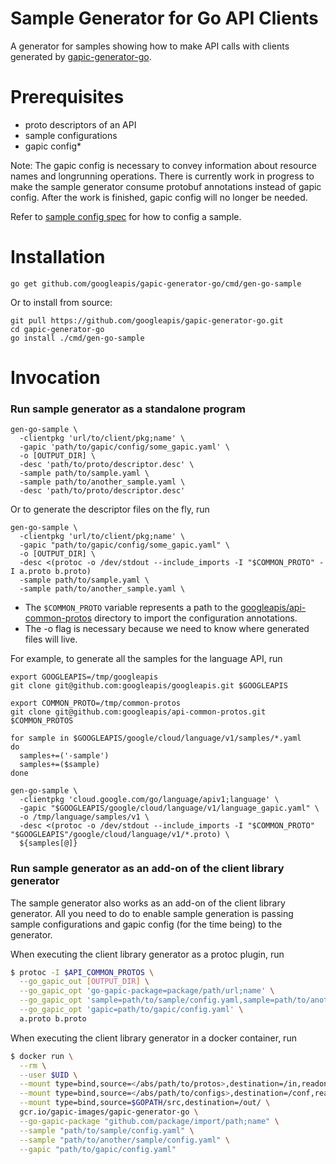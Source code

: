 Sample Generator for Go API Clients
===========================

A generator for samples showing how to make API calls with clients generated by [gapic-generator-go](https://github.com/googleapis/gapic-generator-go).

Prerequisites
===========================
- proto descriptors of an API
- sample configurations
- gapic config*

Note: The gapic config is necessary to convey information about resource names and longrunning operations. There is currently work in progress to make the sample generator
consume protobuf annotations instead of gapic config. After the work is finished, gapic config will no longer be needed.

Refer to [sample config spec](https://github.com/googleapis/gapic-generator/blob/d633cd88ca98320ab921eafebd93942fffe5fed4/src/main/proto/com/google/api/codegen/samplegen/v1p2/sample_config_v1p2.proto) for how to config a sample.

Installation
===========================
`go get github.com/googleapis/gapic-generator-go/cmd/gen-go-sample`

Or to install from source:
```
git pull https://github.com/googleapis/gapic-generator-go.git
cd gapic-generator-go
go install ./cmd/gen-go-sample
```

Invocation
===========================
### Run sample generator as a standalone program
```
gen-go-sample \
  -clientpkg 'url/to/client/pkg;name' \
  -gapic 'path/to/gapic/config/some_gapic.yaml' \
  -o [OUTPUT_DIR] \
  -desc 'path/to/proto/descriptor.desc' \
  -sample path/to/sample.yaml \
  -sample path/to/another_sample.yaml \
  -desc 'path/to/proto/descriptor.desc'
```

Or to generate the descriptor files on the fly, run

```
gen-go-sample \
  -clientpkg 'url/to/client/pkg;name' \
  -gapic "path/to/gapic/config/some_gapic.yaml" \
  -o [OUTPUT_DIR] \
  -desc <(protoc -o /dev/stdout --include_imports -I "$COMMON_PROTO" -I a.proto b.proto)
  -sample path/to/sample.yaml \
  -sample path/to/another_sample.yaml \
```

- The `$COMMON_PROTO` variable represents a path to the [googleapis/api-common-protos](https://github.com/googleapis/api-common-protos) directory to import the configuration annotations.
- The -o flag is necessary because we need to know where generated files will live.

For example, to generate all the samples for the language API, run
```
export GOOGLEAPIS=/tmp/googleapis
git clone git@github.com:googleapis/googleapis.git $GOOGLEAPIS

export COMMON_PROTO=/tmp/common-protos
git clone git@github.com:googleapis/api-common-protos.git $COMMON_PROTOS

for sample in $GOOGLEAPIS/google/cloud/language/v1/samples/*.yaml
do
  samples+=('-sample')
  samples+=($sample)
done

gen-go-sample \
  -clientpkg 'cloud.google.com/go/language/apiv1;language' \
  -gapic "$GOOGLEAPIS/google/cloud/language/v1/language_gapic.yaml" \
  -o /tmp/language/samples/v1 \
  -desc <(protoc -o /dev/stdout --include_imports -I "$COMMON_PROTO" "$GOOGLEAPIS"/google/cloud/language/v1/*.proto) \
  ${samples[@]}
```

### Run sample generator as an add-on of the client library generator
The sample generator also works as an add-on of the client library generator. All you need to do to enable sample generation
is passing sample configurations and gapic config (for the time being) to the generator.

When executing the client library generator as a protoc plugin, run
```bash
$ protoc -I $API_COMMON_PROTOS \
  --go_gapic_out [OUTPUT_DIR] \
  --go_gapic_opt 'go-gapic-package=package/path/url;name' \
  --go_gapic_opt 'sample=path/to/sample/config.yaml,sample=path/to/another/sample/config.yaml' \
  --go_gapic_opt 'gapic=path/to/gapic/config.yaml' \
  a.proto b.proto
```

When executing the client library generator in a docker container, run
```bash
$ docker run \
  --rm \
  --user $UID \
  --mount type=bind,source=</abs/path/to/protos>,destination=/in,readonly \
  --mount type=bind,source=</abs/path/to/configs>,destination=/conf,readonly \
  --mount type=bind,source=$GOPATH/src,destination=/out/ \
  gcr.io/gapic-images/gapic-generator-go \
  --go-gapic-package "github.com/package/import/path;name" \
  --sample "path/to/sample/config.yaml" \
  --sample "path/to/another/sample/config.yaml" \
  --gapic "path/to/gapic/config.yaml"
```
